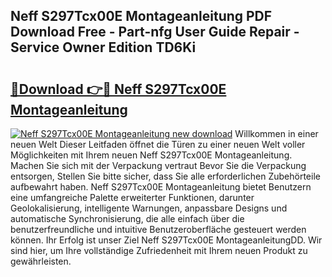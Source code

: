 ## Neff S297Tcx00E Montageanleitung PDF Download Free - Part-nfg User Guide Repair - Service Owner Edition TD6Ki

# <h2><a href="http://df7iq56.blite.top/?on=Neff+S297Tcx00E+Montageanleitung">🔗Download 👉🔴 Neff S297Tcx00E Montageanleitung</a></h2>

[![Neff S297Tcx00E Montageanleitung new download](https://i.imgur.com/lujVjoI.png)](http://df7iq56.blite.top/?on=Neff+S297Tcx00E+Montageanleitung)
Willkommen in einer neuen Welt Dieser Leitfaden öffnet die Türen zu einer neuen Welt voller Möglichkeiten mit Ihrem neuen Neff S297Tcx00E Montageanleitung. Machen Sie sich mit der Verpackung vertraut Bevor Sie die Verpackung entsorgen, Stellen Sie bitte sicher, dass Sie alle erforderlichen Zubehörteile aufbewahrt haben. Neff S297Tcx00E Montageanleitung bietet Benutzern eine umfangreiche Palette erweiterter Funktionen, darunter Geolokalisierung, intelligente Warnungen, anpassbare Designs und automatische Synchronisierung, die alle einfach über die benutzerfreundliche und intuitive Benutzeroberfläche gesteuert werden können. Ihr Erfolg ist unser Ziel Neff S297Tcx00E MontageanleitungDD. Wir sind hier, um Ihre vollständige Zufriedenheit mit Ihrem neuen Produkt zu gewährleisten.
